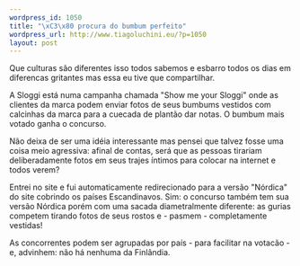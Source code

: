 ```yaml
--- 
wordpress_id: 1050
title: "\xC3\x80 procura do bumbum perfeito"
wordpress_url: http://www.tiagoluchini.eu/?p=1050
layout: post
---
```

Que culturas são diferentes isso todos sabemos e esbarro todos os dias em diferencas gritantes mas essa eu tive que compartilhar.

A Sloggi está numa campanha chamada "Show me your Sloggi" onde as clientes da marca podem enviar fotos de seus bumbums vestidos com calcinhas da marca para a cuecada de plantão dar notas. O bumbum mais votado ganha o concurso.

Não deixa de ser uma idéia interessante mas pensei que talvez fosse uma coisa meio agressiva: afinal de contas, será que as pessoas tirariam deliberadamente fotos em seus trajes íntimos para colocar na internet e todos verem?

Entrei no site e fui automaticamente redirecionado para a versão "Nórdica" do site cobrindo os países Escandinavos. Sim: o concurso também tem sua versão Nórdica porém com uma sacada diametralmente diferente: as gurias competem tirando fotos de seus rostos e - pasmem - completamente vestidas!

As concorrentes podem ser agrupadas por país - para facilitar na votacão - e, advinhem: não há nenhuma da Finlândia.
